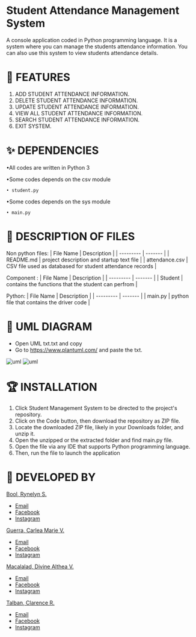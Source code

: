 # Student Attendance Management System

A console application coded in Python programming language. It is a system where you can manage the students attendance information. You can also use this system to view students attendance details.

# 🤖 FEATURES
1. ADD STUDENT ATTENDANCE INFORMATION.
2. DELETE STUDENT ATTENDANCE INFORMATION.
3. UPDATE STUDENT ATTENDANCE INFORMATION.
4. VIEW ALL STUDENT ATTENDANCE INFORMATION.
5. SEARCH STUDENT ATTENDANCE INFORMATION.
6. EXIT SYSTEM.

# ✨ DEPENDENCIES

•All codes are written in Python 3

•Some codes depends on the csv module
    
    • student.py
    
•Some codes depends on the sys module
    
    • main.py
    
# 🌟 DESCRIPTION OF FILES

Non python files:
| File Name | Description |
| --------- | ------- |
| README.md | project description and startup text file |
| attendance.csv | CSV file used as databased for student attendance records |

Component :
| File Name | Description |
| --------- | ------- |
| Student | contains the functions that the student can perfrom |

Python:
| File Name | Description |
| --------- | ------- |
| main.py | python file that contains the driver code |

# 🎯 UML DIAGRAM
* Open UML txt.txt and copy
* Go to https://www.plantuml.com/ and paste the txt.

![uml](https://user-images.githubusercontent.com/114181229/206959860-5fd1371b-46ea-46c7-9d7e-6abd27696eca.png)
![uml](https://user-images.githubusercontent.com/114181229/206955607-1d05e40b-64cd-489b-9104-9bda5527aa51.png)

# 🏆 INSTALLATION
1. Click Student Management System to be directed to the project's repository.
2. Click on the Code button, then download the repository as ZIP file.
3. Locate the downloaded ZIP file, likely in your Downloads folder, and unzip it.
4. Open the unzipped or the extracted folder and find main.py file.
5. Open the file via any IDE that supports Python programming language.
6. Then, run the file to launch the application

# 💫 DEVELOPED BY

[Bool, Rynelyn S.](https://github.com/rynebool)
* [Email]()
* [Facebook]()
* [Instagram]()

[Guerra, Carlea Marie V.](https://github.com/CarleaG)
* [Email]()
* [Facebook]()
* [Instagram]()

[Macalalad, Divine Althea V.](https://github.com/divinemacalalad)
* [Email]()
* [Facebook]()
* [Instagram]()

[Talban, Clarence R.](https://github.com/Clarence2101)
* [Email]()
* [Facebook]()
* [Instagram]()

